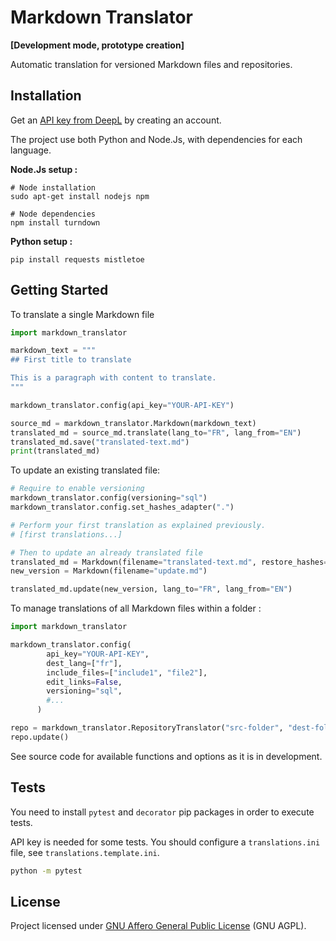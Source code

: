 # Markdown Translator
**[Development mode, prototype creation]**

Automatic translation for versioned Markdown files and repositories.

## Installation

Get an [API key from DeepL](https://support.deepl.com/hc/en-us/articles/360020695820-Authentication-Key) by creating an account.

The project use both Python and Node.Js, with dependencies for each language.

**Node.Js setup :**
```shell
# Node installation
sudo apt-get install nodejs npm

# Node dependencies
npm install turndown
```

**Python setup :**
```shell
pip install requests mistletoe
```

## Getting Started

To translate a single Markdown file
```python
import markdown_translator

markdown_text = """
## First title to translate

This is a paragraph with content to translate.
"""

markdown_translator.config(api_key="YOUR-API-KEY")

source_md = markdown_translator.Markdown(markdown_text)
translated_md = source_md.translate(lang_to="FR", lang_from="EN")
translated_md.save("translated-text.md")
print(translated_md)
```
To update an existing translated file:
```python
# Require to enable versioning
markdown_translator.config(versioning="sql")
markdown_translator.config.set_hashes_adapter(".")

# Perform your first translation as explained previously.
# [first translations...]

# Then to update an already translated file
translated_md = Markdown(filename="translated-text.md", restore_hashes=True)
new_version = Markdown(filename="update.md")

translated_md.update(new_version, lang_to="FR", lang_from="EN")
```

To manage translations of all Markdown files within a folder :
```python
import markdown_translator

markdown_translator.config(
        api_key="YOUR-API-KEY",
        dest_lang=["fr"],
        include_files=["include1", "file2"],
        edit_links=False,
        versioning="sql",
        #...
      )

repo = markdown_translator.RepositoryTranslator("src-folder", "dest-folder")
repo.update()
```

See source code for available functions and options as it is in development.
## Tests

You need to install `pytest` and `decorator` pip packages in order to execute tests.

API key is needed for some tests. You should configure a `translations.ini` file, see `translations.template.ini`.
```bash
python -m pytest
```

## License

Project licensed under [GNU Affero General Public License](/LICENSE) (GNU AGPL).

